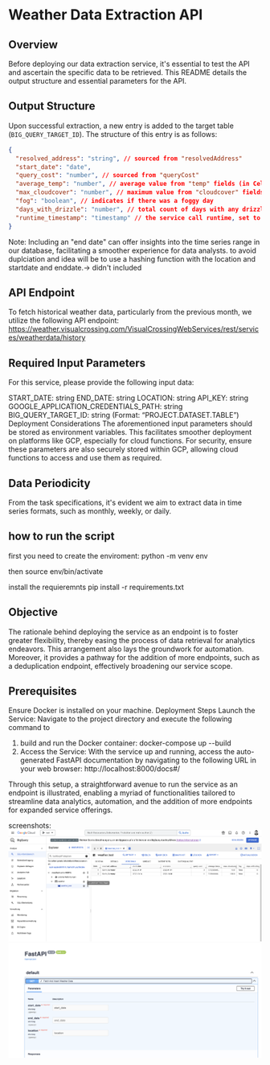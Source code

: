 # Weather Data Extraction API

## Overview

Before deploying our data extraction service, it's essential to test the API and ascertain the specific data to be retrieved. This README details the output structure and essential parameters for the API.

## Output Structure

Upon successful extraction, a new entry is added to the target table (`BIG_QUERY_TARGET_ID`). The structure of this entry is as follows:

```json
{
  "resolved_address": "string", // sourced from "resolvedAddress"
  "start_date": "date",
  "query_cost": "number", // sourced from "queryCost"
  "average_temp": "number", // average value from "temp" fields (in Celsius)
  "max_cloudcover": "number", // maximum value from "cloudcover" fields
  "fog": "boolean", // indicates if there was a foggy day
  "days_with_drizzle": "number", // total count of days with any drizzle
  "runtime_timestamp": "timestamp" // the service call runtime, set to the timezone of the requested location
}
```
Note: Including an "end date" can offer insights into the time series range in our database, facilitating a smoother experience for data analysts.
to avoid duplciation and idea will be to use a hashing function with the location and startdate and enddate.-> didn't included

## API Endpoint
To fetch historical weather data, particularly from the previous month, we utilize the following API endpoint:
https://weather.visualcrossing.com/VisualCrossingWebServices/rest/services/weatherdata/history

## Required Input Parameters
For this service, please provide the following input data:

START_DATE: string
END_DATE: string
LOCATION: string
API_KEY: string
GOOGLE_APPLICATION_CREDENTIALS_PATH: string
BIG_QUERY_TARGET_ID: string (Format: “PROJECT.DATASET.TABLE”)
Deployment Considerations
The aforementioned input parameters should be stored as environment variables. This facilitates smoother deployment on platforms like GCP, especially for cloud functions. For security, ensure these parameters are also securely stored within GCP, allowing cloud functions to access and use them as required.

## Data Periodicity
From the task specifications, it's evident we aim to extract data in time series formats, such as monthly, weekly, or daily.

## how to run the script 
first you need to create the enviroment:
python -m venv env

then
source env/bin/activate

install the requieremnts
pip install -r requirements.txt

## Objective
The rationale behind deploying the service as an endpoint is to foster greater flexibility, thereby easing the process of data retrieval for analytics endeavors. This arrangement also lays the groundwork for automation. Moreover, it provides a pathway for the addition of more endpoints, such as a deduplication endpoint, effectively broadening our service scope.

## Prerequisites
Ensure Docker is installed on your machine.
Deployment Steps
Launch the Service:
Navigate to the project directory and execute the following command to 
1. build and run the Docker container:
docker-compose up --build
2. Access the Service:
With the service up and running, access the auto-generated FastAPI documentation by navigating to the following URL in your web browser:
http://localhost:8000/docs#/

Through this setup, a straightforward avenue to run the service as an endpoint is illustrated, enabling a myriad of functionalities tailored to streamline data analytics, automation, and the addition of more endpoints for expanded service offerings.

screenshots:
![Alt text](bigquery.png)
![Alt text](fast_api_example.png)

